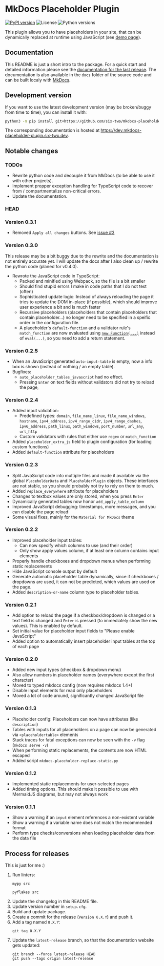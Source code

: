 # MkDocs Placeholder Plugin

[![PyPI version](https://img.shields.io/pypi/v/mkdocs-placeholder-plugin)](https://pypi.org/project/mkdocs-placeholder-plugin/)
![License](https://img.shields.io/pypi/l/mkdocs-placeholder-plugin)
![Python versions](https://img.shields.io/pypi/pyversions/mkdocs-placeholder-plugin)

This plugin allows you to have placeholders in your site, that can be dynamically replaced at runtime using JavaScript (see [demo page](https://mkdocs-placeholder-plugin.six-two.dev/demo/)).


## Documentation

This README is just a short intro to the package.
For a quick start and detailed information please see the [documentation for the last release](https://mkdocs-placeholder-plugin.six-two.dev/).
The documentation is also available in the `docs` folder of the source code and can be built localy with [MkDocs](https://www.mkdocs.org/).

## Development version

If you want to use the latest development version (may be broken/buggy from time to time), you can install it with:
```bash
python3 -m pip install git+https://github.com/six-two/mkdocs-placeholder-plugin
```

The corresponding documentation is hosted at <https://dev.mkdocs-placeholder-plugin.six-two.dev>.

## Notable changes

### TODOs

- Rewrite python code and decouple it from MkDocs (to be able to use it with other projects).
- Implement propper exception handling for TypeScript code to recover from / compartmentalize non-critical errors.
- Update the documentation.

### HEAD

### Version 0.3.1

- Removed `Apply all changes` buttons. See [issue #3](https://github.com/six-two/mkdocs-placeholder-plugin/issues/3)

### Version 0.3.0

This release may be a bit buggy due to the rewrite and the documentation is not entirely accurate yet.
I will update the docs after I also clean up / rewrite the python code (planed for v0.4.0).

- Rewrote the JavaScript code in TypeScript:
    - Packed and minified using Webpack, so the file is a bit smaller
    - Should find stupid errors I make in code paths that I do not test (often)
    - Sophisticated update logic: Instead of always reloading the page it tries to update the DOM in-place (if possible), which should improve user experience a bit and is much faster
    - Recursive placeholders (placeholders that contain placeholders that contain placeholder...) no longer need to be specified in a speific order in the configuration file.
    - A placeholder's `default-function` and a validator rule's `match_function` are now evaluated using [`new Function(...)`](https://developer.mozilla.org/en-US/docs/Web/JavaScript/Reference/Global_Objects/Function) instead of `eval(...)`, so you need to add a return statement.

### Version 0.2.5

- When an JavaScript generated `auto-input-table` is empty, now a info box is shown (instead of nothing / an empty table).
- Bugfixes:
    - `auto_placeholder_tables_javascript` had no effect.
    - Pressing `Enter` on text fields without validators did not try to reload the page,

### Version 0.2.4

- Added input validation:
    - Predefined types: `domain`, `file_name_linux`, `file_name_windows`, `hostname`, `ipv4_address`, `ipv4_range_cidr`, `ipv4_range_dashes`, `ipv6_address`, `path_linux`, `path_windows`, `port_number`, `url_any`, `url_http`
    - Custom validators with rules that either use `regex` or `match_function`
- Added `placeholder_extra_js` field to plugin configuration (for loading custom functions)
- Added `default-function` attribute for placeholders

### Version 0.2.3

- Split JavaScript code into multiple files and made it available via the global `PlaceholderData` and `PlaceholderPlugin` objects.
    These interfaces are not stable, so you should probably not try to rely on them to much.
- Added `replace_everywhere` attribute for placeholders
- Changes to textbox values are only stored, when you press `Enter`
- Dynamically generated tables now honor `add_apply_table_column`
- Improved JavaScript debugging: timestamps, more messages, and you can disable the page reload
- Some visual fixes, mainly for the `Material for MkDocs` theme

### Version 0.2.2

- Improved placeholder input tables:
    - Can now specify which columns to use (and their order)
    - Only show apply values column, if at least one column contains input elements
- Properly handle checkboxes and dropdown menus when performing static replacements
- Hide JavaScript console output by default
- Generate automatic placeholder table dynamically, since if checkboxes / dropdowns are used, it can not be predicted, which values are used on the page.
- Added `description-or-name` column type to placeholder tables.

### Version 0.2.1

- Add option to reload the page if a checkbox/dropdown is changed or a text field is changed and `Enter` is pressed (to immediately show the new values).
    This is enabled by default.
- Set initial value for placeholder input fields to "Please enable JavaScript"
- Added option to automatically insert placeholder input tables at the top of each page

### Version 0.2.0

- Added new input types (checkbox & dropdown menu)
- Also allow numbers in placeholder names (everywhere except the first character)
- Moved to typed mkdocs config (now requires mkdocs 1.4+)
- Disable input elements for read only placeholders
- Moved a lot of code around, significantly changed JavaScript file

### Version 0.1.3

- Placeholder config: Placeholders can now have attributes (like `description`)
- Tables with inputs for all placeholders on a page can now be generated via `<placeholdertable>` elements
- Stack traces for fatal exceptions can now be seen with the `-v` flag (`mkdocs serve -v`)
- When performing static replacements, the contents are now HTML escaped
- Added script `mkdocs-placeholder-replace-static.py`

### Version 0.1.2

- Implemented static replacements for user-selected pages
- Added timing options. This should  make it possible to use with MermaidJS diagrams, but may not always work

### Version 0.1.1

- Show a warning if an `input` element references a non-existent variable
- Show a warning if a variable name does not match the recommended format
- Perform type checks/conversions when loading placeholder data from the data file

## Process for releases

This is just for me :)

1. Run linters:
    ```
    mypy src
    ```
    ```
    pyflakes src
    ```
2. Update the changelog in this README file.
3. Update version number in `setup.cfg`.
4. Build and update package.
5. Create a commit for the release (`Version 0.X.Y`) and push it.
6. Add a tag named `0.X.Y`:
    ```
    git tag 0.X.Y
    ```
7. Update the `latest-release` branch, so that the documentation website gets updated:
    ```
    git branch --force latest-release HEAD
    git push --tags origin latest-release
    ```

